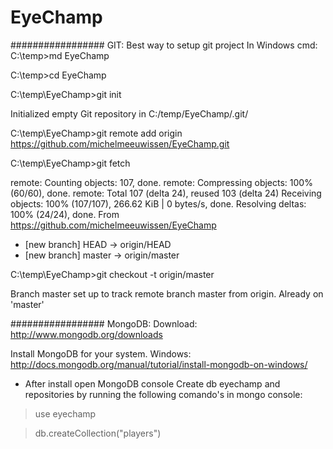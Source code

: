# EyeChamp

################# GIT:
Best way to setup git project In Windows cmd:
C:\temp>md EyeChamp

C:\temp>cd EyeChamp

C:\temp\EyeChamp>git init

Initialized empty Git repository in C:/temp/EyeChamp/.git/

C:\temp\EyeChamp>git remote add origin https://github.com/michelmeeuwissen/EyeChamp.git

C:\temp\EyeChamp>git fetch

remote: Counting objects: 107, done.
remote: Compressing objects: 100% (60/60), done.
remote: Total 107 (delta 24), reused 103 (delta 24)
Receiving objects: 100% (107/107), 266.62 KiB | 0 bytes/s, done.
Resolving deltas: 100% (24/24), done.
From https://github.com/michelmeeuwissen/EyeChamp
 * [new branch]      HEAD       -> origin/HEAD
 * [new branch]      master     -> origin/master

C:\temp\EyeChamp>git checkout -t origin/master

Branch master set up to track remote branch master from origin.
Already on 'master'


################# MongoDB:
Download:
http://www.mongodb.org/downloads

Install MongoDB for your system.
Windows:
http://docs.mongodb.org/manual/tutorial/install-mongodb-on-windows/

* After install open MongoDB console
Create db eyechamp and repositories by running the following comando's in mongo console:

> use eyechamp

> db.createCollection("players")
